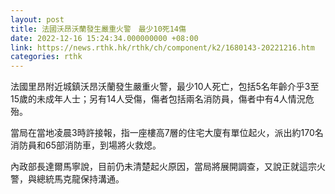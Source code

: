 ```yaml
---
layout: post
title: 法國沃昂沃蘭發生嚴重火警　最少10死14傷
date: 2022-12-16 15:24:34.000000000 +08:00
link: https://news.rthk.hk/rthk/ch/component/k2/1680143-20221216.htm
categories: rthk
---
```


法國里昂附近城鎮沃昂沃蘭發生嚴重火警，最少10人死亡，包括5名年齡介乎3至15歲的未成年人士；另有14人受傷，傷者包括兩名消防員，傷者中有4人情況危殆。

當局在當地凌晨3時許接報，指一座樓高7層的住宅大廈有單位起火，派出約170名消防員和65部消防車，到場將火救熄。

內政部長達爾馬寧說，目前仍未清楚起火原因，當局將展開調查，又說正就這宗火警，與總統馬克龍保持溝通。
